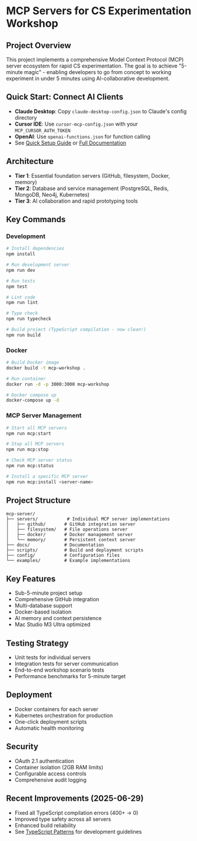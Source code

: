 # MCP Servers for CS Experimentation Workshop

## Project Overview
This project implements a comprehensive Model Context Protocol (MCP) server ecosystem for rapid CS experimentation. The goal is to achieve "5-minute magic" - enabling developers to go from concept to working experiment in under 5 minutes using AI-collaborative development.

## Quick Start: Connect AI Clients
- **Claude Desktop**: Copy `claude-desktop-config.json` to Claude's config directory
- **Cursor IDE**: Use `cursor-mcp-config.json` with your `MCP_CURSOR_AUTH_TOKEN`
- **OpenAI**: Use `openai-functions.json` for function calling
- See [Quick Setup Guide](docs/quick-setup-clients.md) or [Full Documentation](docs/client-connections.md)

## Architecture
- **Tier 1**: Essential foundation servers (GitHub, filesystem, Docker, memory)
- **Tier 2**: Database and service management (PostgreSQL, Redis, MongoDB, Neo4j, Kubernetes)
- **Tier 3**: AI collaboration and rapid prototyping tools

## Key Commands

### Development
```bash
# Install dependencies
npm install

# Run development server
npm run dev

# Run tests
npm test

# Lint code
npm run lint

# Type check
npm run typecheck

# Build project (TypeScript compilation - now clean!)
npm run build
```

### Docker
```bash
# Build Docker image
docker build -t mcp-workshop .

# Run container
docker run -d -p 3000:3000 mcp-workshop

# Docker compose up
docker-compose up -d
```

### MCP Server Management
```bash
# Start all MCP servers
npm run mcp:start

# Stop all MCP servers
npm run mcp:stop

# Check MCP server status
npm run mcp:status

# Install a specific MCP server
npm run mcp:install <server-name>
```

## Project Structure
```
mcp-server/
├── servers/           # Individual MCP server implementations
│   ├── github/       # GitHub integration server
│   ├── filesystem/   # File operations server
│   ├── docker/       # Docker management server
│   └── memory/       # Persistent context server
├── docs/             # Documentation
├── scripts/          # Build and deployment scripts
├── config/           # Configuration files
└── examples/         # Example implementations
```

## Key Features
- Sub-5-minute project setup
- Comprehensive GitHub integration
- Multi-database support
- Docker-based isolation
- AI memory and context persistence
- Mac Studio M3 Ultra optimized

## Testing Strategy
- Unit tests for individual servers
- Integration tests for server communication
- End-to-end workshop scenario tests
- Performance benchmarks for 5-minute target

## Deployment
- Docker containers for each server
- Kubernetes orchestration for production
- One-click deployment scripts
- Automatic health monitoring

## Security
- OAuth 2.1 authentication
- Container isolation (2GB RAM limits)
- Configurable access controls
- Comprehensive audit logging

## Recent Improvements (2025-06-29)
- Fixed all TypeScript compilation errors (400+ → 0)
- Improved type safety across all servers
- Enhanced build reliability
- See [TypeScript Patterns](docs/typescript-patterns.md) for development guidelines
